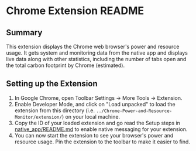 # Chrome Extension README
## Summary
This extension displays the Chrome web browser's power and resource usage. It gets system and monitoring data from the native app and displays live data along with other statistics, including the number of tabs open and the total carbon footprint by Chrome (estimated).

## Setting up the Extension
1. In Google Chrome, open Toolbar Settings -> More Tools -> Extension. 
2. Enable Developer Mode, and click on "Load unpacked" to load the extension from this directory (i.e. `../Chrome-Power-and-Resource-Monitor/extension/`) on your local machine.
3. Copy the ID of your loaded extension and go read the Setup steps in [native_app/README.md](https://github.com/rbouldin/Chrome-Power-and-Resource-Monitor/tree/main/native_app) to enable native messaging for your extension.
4. You can now start the extension to see your browser's power and resource usage. Pin the extension to the toolbar to make it easier to find.
